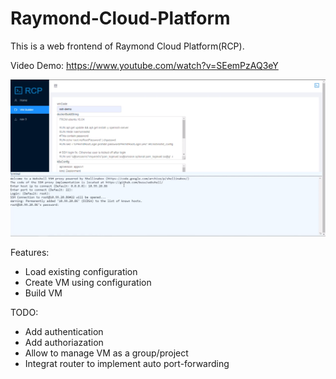 ﻿# Raymond-Cloud-Platform

This is a web frontend of Raymond Cloud Platform(RCP).

Video Demo:
https://www.youtube.com/watch?v=SEemPzAQ3eY

![image](https://github.com/Raymondma-public/Raymond-Cloud-Platform/blob/master/RCP.png)


Features:
- Load existing configuration
- Create VM using configuration
- Build VM

TODO:
- Add authentication
- Add authoriazation
- Allow to manage VM as a group/project
- Integrat router to implement auto port-forwarding
